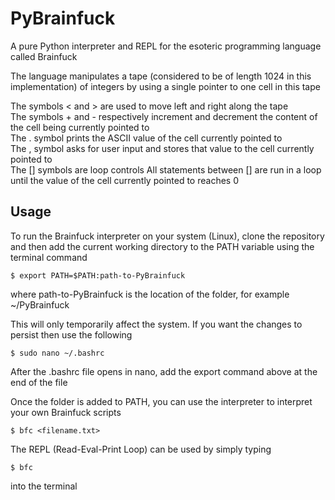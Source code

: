 # PyBrainfuck
A pure Python interpreter and REPL for the esoteric programming language called Brainfuck

The language manipulates a tape (considered to be of length 1024 in this implementation) of integers by using a single pointer 
to one cell in this tape

The symbols < and > are used to move left and right along the tape <br>
The symbols + and - respectively increment and decrement the content of the cell being currently pointed to <br>
The . symbol prints the ASCII value of the cell currently pointed to <br>
The , symbol asks for user input and stores that value to the cell currently pointed to <br>
The [] symbols are loop controls
All statements between [] are run in a loop until the value of the cell currently pointed to reaches 0

## Usage

To run the Brainfuck interpreter on your system (Linux), clone the repository and then add the current working directory to
the PATH variable using the terminal command 
```
$ export PATH=$PATH:path-to-PyBrainfuck
```
where path-to-PyBrainfuck is the location of the folder, for example ~/PyBrainfuck

This will only temporarily affect the system. If you want the changes to persist then use the following

```
$ sudo nano ~/.bashrc
```
After the .bashrc file opens in nano, add the export command above at the end of the file

Once the folder is added to PATH, you can use the interpreter to interpret your own Brainfuck scripts

```
$ bfc <filename.txt>
```

The REPL (Read-Eval-Print Loop) can be used by simply typing 

```
$ bfc
```
into the terminal
